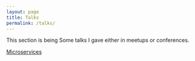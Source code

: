 ```yaml
---
layout: page
title: Talks
permalink: /talks/
---
```


This section is being 
Some talks I gave either in meetups or conferences.

[Microservices](20191120_microservices/index.html)